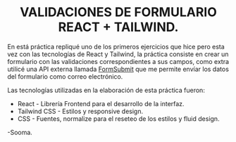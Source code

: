 <div align="center">

# VALIDACIONES DE FORMULARIO <br> REACT + TAILWIND.

</div>

En está práctica repliqué uno de los primeros ejercicios que hice pero esta vez con las tecnologías de React y Tailwind, la práctica consiste en crear un formulario con las validaciones correspondientes a sus campos, como extra utilicé una API externa llamada [FormSubmit](https://formsubmit.co) que me permite envíar los datos del formulario como correo electrónico.

Las tecnologías utilizadas en la elaboración de esta práctica fueron:

- React - Librería Frontend para el desarrollo de la interfaz.
- Tailwind CSS - Estilos y responsive design.
- CSS - Fuentes, normalize para el reseteo de los estilos y fluid design.

-Sooma.